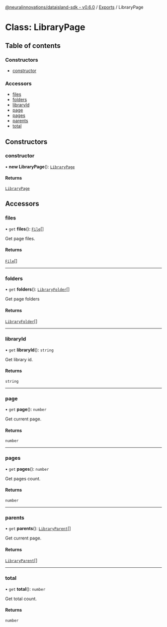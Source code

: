 [@neuralinnovations/dataisland-sdk - v0.6.0](../../README.md) / [Exports](../modules.md) / LibraryPage

# Class: LibraryPage

## Table of contents

### Constructors

- [constructor](LibraryPage.md#constructor)

### Accessors

- [files](LibraryPage.md#files)
- [folders](LibraryPage.md#folders)
- [libraryId](LibraryPage.md#libraryid)
- [page](LibraryPage.md#page)
- [pages](LibraryPage.md#pages)
- [parents](LibraryPage.md#parents)
- [total](LibraryPage.md#total)

## Constructors

### constructor

• **new LibraryPage**(): [`LibraryPage`](LibraryPage.md)

#### Returns

[`LibraryPage`](LibraryPage.md)

## Accessors

### files

• `get` **files**(): [`File`](File.md)[]

Get page files.

#### Returns

[`File`](File.md)[]

___

### folders

• `get` **folders**(): [`LibraryFolder`](LibraryFolder.md)[]

Get page folders

#### Returns

[`LibraryFolder`](LibraryFolder.md)[]

___

### libraryId

• `get` **libraryId**(): `string`

Get library id.

#### Returns

`string`

___

### page

• `get` **page**(): `number`

Get current page.

#### Returns

`number`

___

### pages

• `get` **pages**(): `number`

Get pages count.

#### Returns

`number`

___

### parents

• `get` **parents**(): [`LibraryParent`](LibraryParent.md)[]

Get current page.

#### Returns

[`LibraryParent`](LibraryParent.md)[]

___

### total

• `get` **total**(): `number`

Get total count.

#### Returns

`number`
